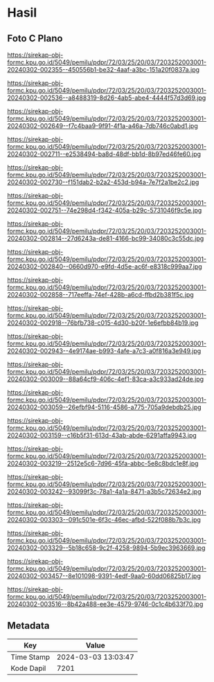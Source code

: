 # Hasil

## Foto C Plano

https://sirekap-obj-formc.kpu.go.id/5049/pemilu/pdpr/72/03/25/20/03/7203252003001-20240302-002355--450556b1-be32-4aaf-a3bc-151a20f0837a.jpg

https://sirekap-obj-formc.kpu.go.id/5049/pemilu/pdpr/72/03/25/20/03/7203252003001-20240302-002536--a8488319-8d26-4ab5-abe4-4444f57d3d69.jpg

https://sirekap-obj-formc.kpu.go.id/5049/pemilu/pdpr/72/03/25/20/03/7203252003001-20240302-002649--f7c4baa9-9f91-4f1a-a46a-7db746c0abd1.jpg

https://sirekap-obj-formc.kpu.go.id/5049/pemilu/pdpr/72/03/25/20/03/7203252003001-20240302-002711--e2538494-ba8d-48df-bb1d-8b97ed46fe60.jpg

https://sirekap-obj-formc.kpu.go.id/5049/pemilu/pdpr/72/03/25/20/03/7203252003001-20240302-002730--f151dab2-b2a2-453d-b94a-7e7f2a1be2c2.jpg

https://sirekap-obj-formc.kpu.go.id/5049/pemilu/pdpr/72/03/25/20/03/7203252003001-20240302-002751--74e298d4-f342-405a-b29c-5731046f9c5e.jpg

https://sirekap-obj-formc.kpu.go.id/5049/pemilu/pdpr/72/03/25/20/03/7203252003001-20240302-002814--27d6243a-de81-4166-bc99-34080c3c55dc.jpg

https://sirekap-obj-formc.kpu.go.id/5049/pemilu/pdpr/72/03/25/20/03/7203252003001-20240302-002840--0660d970-e9fd-4d5e-ac6f-e8318c999aa7.jpg

https://sirekap-obj-formc.kpu.go.id/5049/pemilu/pdpr/72/03/25/20/03/7203252003001-20240302-002858--717eeffa-74ef-428b-a6cd-ffbd2b381f5c.jpg

https://sirekap-obj-formc.kpu.go.id/5049/pemilu/pdpr/72/03/25/20/03/7203252003001-20240302-002918--76bfb738-c015-4d30-b20f-1e6efbb84b19.jpg

https://sirekap-obj-formc.kpu.go.id/5049/pemilu/pdpr/72/03/25/20/03/7203252003001-20240302-002943--4e9174ae-b993-4afe-a7c3-a0f816a3e949.jpg

https://sirekap-obj-formc.kpu.go.id/5049/pemilu/pdpr/72/03/25/20/03/7203252003001-20240302-003009--88a64cf9-406c-4ef1-83ca-a3c933ad24de.jpg

https://sirekap-obj-formc.kpu.go.id/5049/pemilu/pdpr/72/03/25/20/03/7203252003001-20240302-003059--26efbf94-5116-4586-a775-705a9debdb25.jpg

https://sirekap-obj-formc.kpu.go.id/5049/pemilu/pdpr/72/03/25/20/03/7203252003001-20240302-003159--c16b5f31-613d-43ab-abde-6291affa9943.jpg

https://sirekap-obj-formc.kpu.go.id/5049/pemilu/pdpr/72/03/25/20/03/7203252003001-20240302-003219--2512e5c6-7d96-45fa-abbc-5e8c8bdc1e8f.jpg

https://sirekap-obj-formc.kpu.go.id/5049/pemilu/pdpr/72/03/25/20/03/7203252003001-20240302-003242--93099f3c-78a1-4a1a-8471-a3b5c72634e2.jpg

https://sirekap-obj-formc.kpu.go.id/5049/pemilu/pdpr/72/03/25/20/03/7203252003001-20240302-003303--091c501e-6f3c-46ec-afbd-522f088b7b3c.jpg

https://sirekap-obj-formc.kpu.go.id/5049/pemilu/pdpr/72/03/25/20/03/7203252003001-20240302-003329--5b18c658-9c2f-4258-9894-5b9ec3963669.jpg

https://sirekap-obj-formc.kpu.go.id/5049/pemilu/pdpr/72/03/25/20/03/7203252003001-20240302-003457--8e101098-9391-4edf-9aa0-60dd06825b17.jpg

https://sirekap-obj-formc.kpu.go.id/5049/pemilu/pdpr/72/03/25/20/03/7203252003001-20240302-003516--8b42a488-ee3e-4579-9746-0c1c4b633f70.jpg


## Metadata

| Key        | Value               |
| ---------- | ------------------- |
| Time Stamp | 2024-03-03 13:03:47 |
| Kode Dapil | 7201                |



